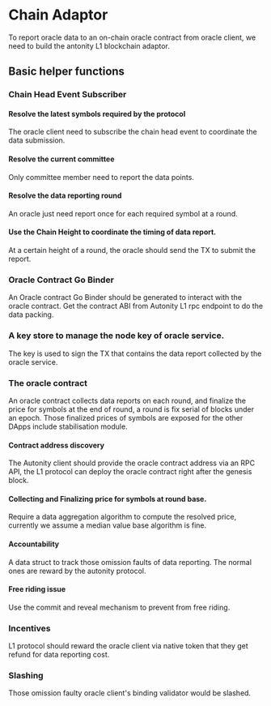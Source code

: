 # Chain Adaptor
To report oracle data to an on-chain oracle contract from oracle client, we need to build the antonity L1 blockchain adaptor.

## Basic helper functions

### Chain Head Event Subscriber

#### Resolve the latest symbols required by the protocol
The oracle client need to subscribe the chain head event to coordinate the data submission.
#### Resolve the current committee
Only committee member need to report the data points.
#### Resolve the data reporting round
An oracle just need report once for each required symbol at a round.
#### Use the Chain Height to coordinate the timing of data report.
At a certain height of a round, the oracle should send the TX to submit the report.

### Oracle Contract Go Binder
An Oracle contract Go Binder should be generated to interact with the oracle contract.
Get the contract ABI from Autonity L1 rpc endpoint to do the data packing.

### A key store to manage the node key of oracle service.
The key is used to sign the TX that contains the data report collected by the oracle service.

### The oracle contract
An oracle contract collects data reports on each round, and finalize the price for symbols at the end of round, a round
is fix serial of blocks under an epoch. Those finalized prices of symbols are exposed for the other DApps include stabilisation module.

#### Contract address discovery
The Autonity client should provide the oracle contract address via an RPC API, the L1 protocol can deploy the oracle contract right after the genesis block.
#### Collecting and Finalizing price for symbols at round base.
Require a data aggregation algorithm to compute the resolved price, currently we assume a median value base algorithm is fine.

#### Accountability
A data struct to track those omission faults of data reporting. The normal ones are reward by the autonity protocol.
#### Free riding issue
Use the commit and reveal mechanism to prevent from free riding.

### Incentives
L1 protocol should reward the oracle client via native token that they get refund for data reporting cost.

### Slashing
Those omission faulty oracle client's binding validator would be slashed.
